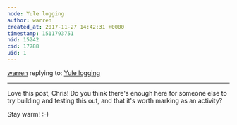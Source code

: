 ```yaml
---
node: Yule logging
author: warren
created_at: 2017-11-27 14:42:31 +0000
timestamp: 1511793751
nid: 15242
cid: 17788
uid: 1
---
```




[warren](../profile/warren) replying to: [Yule logging](../notes/cfastie/11-27-2017/yule-logging)

----
Love this post, Chris! Do you think there's enough here for someone else to try building and testing this out, and that it's worth marking as an activity? 

Stay warm! :-)